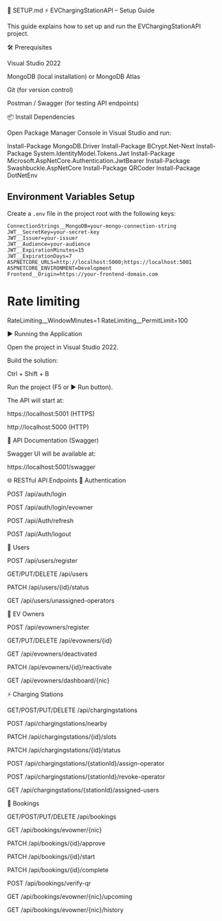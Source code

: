 ﻿📘 SETUP.md
⚡ EVChargingStationAPI – Setup Guide

This guide explains how to set up and run the EVChargingStationAPI project.

🛠️ Prerequisites

Visual Studio 2022

MongoDB
 (local installation) or MongoDB Atlas

Git (for version control)

Postman / Swagger (for testing API endpoints)

📦 Install Dependencies

Open Package Manager Console in Visual Studio and run:

Install-Package MongoDB.Driver
Install-Package BCrypt.Net-Next
Install-Package System.IdentityModel.Tokens.Jwt
Install-Package Microsoft.AspNetCore.Authentication.JwtBearer
Install-Package Swashbuckle.AspNetCore
Install-Package QRCoder
Install-Package DotNetEnv

## Environment Variables Setup

Create a `.env` file in the project root with the following keys:

```dotenv
ConnectionStrings__MongoDB=your-mongo-connection-string
JWT__SecretKey=your-secret-key
JWT__Issuer=your-issuer
JWT__Audience=your-audience
JWT__ExpirationMinutes=15
JWT__ExpirationDays=7
ASPNETCORE_URLS=http://localhost:5000;https://localhost:5001
ASPNETCORE_ENVIRONMENT=Development
Frontend__Origin=https://your-frontend-domain.com
```

# Rate limiting
RateLimiting__WindowMinutes=1
RateLimiting__PermitLimit=100

▶️ Running the Application

Open the project in Visual Studio 2022.

Build the solution:

Ctrl + Shift + B


Run the project (F5 or ▶ Run button).

The API will start at:

https://localhost:5001
 (HTTPS)

http://localhost:5000
 (HTTP)

📖 API Documentation (Swagger)

Swagger UI will be available at:

https://localhost:5001/swagger

🌐 RESTful API Endpoints
🔑 Authentication

POST /api/auth/login

POST /api/auth/login/evowner

POST /api/Auth/refresh

POST /api/Auth/logout

👥 Users

POST /api/users/register

GET/PUT/DELETE /api/users

PATCH /api/users/{id}/status

GET /api/users/unassigned-operators

🚗 EV Owners

POST /api/evowners/register

GET/PUT/DELETE /api/evowners/{id}

GET /api/evowners/deactivated

PATCH /api/evowners/{id}/reactivate

GET /api/evowners/dashboard/{nic}

⚡ Charging Stations

GET/POST/PUT/DELETE /api/chargingstations

POST /api/chargingstations/nearby

PATCH /api/chargingstations/{id}/slots

PATCH /api/chargingstations/{id}/status

POST /api/chargingstations/{stationId}/assign-operator

POST /api/chargingstations/{stationId}/revoke-operator

GET /api/chargingstations/{stationId}/assigned-users

📅 Bookings

GET/POST/PUT/DELETE /api/bookings

GET /api/bookings/evowner/{nic}

PATCH /api/bookings/{id}/approve

PATCH /api/bookings/{id}/start

PATCH /api/bookings/{id}/complete

POST /api/bookings/verify-qr

GET /api/bookings/evowner/{nic}/upcoming

GET /api/bookings/evowner/{nic}/history
